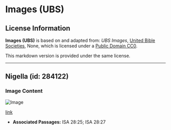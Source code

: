 # Images (UBS)

## License Information

**Images (UBS)** is based on and adapted from: _UBS Images_, [United Bible Societies](https://unitedbiblesocieties.org/), None, which is licensed under a [Public Domain CC0](https://creativecommons.org/public-domain/cc0/).

This markdown version is provided under the same license.



--------------------------------

## Nigella (id: 284122)

### Image Content

![Image](https://cdn.aquifer.bible/aquifer-content/resources/Media/WEB-0677_nigella.jpg)

[link](https://cdn.aquifer.bible/aquifer-content/resources/Media/WEB-0677_nigella.jpg)

* **Associated Passages:** ISA 28:25; ISA 28:27

